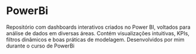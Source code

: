 # PowerBi
Repositório com dashboards interativos criados no Power BI, voltados para análise de dados em diversas áreas. Contém visualizações intuitivas, KPIs, filtros dinâmicos e boas práticas de modelagem.
Desenvolvidos por mim durante o curso de PowerBi
